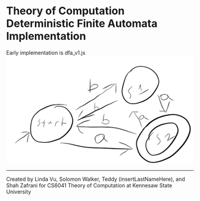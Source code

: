 # Theory of Computation Deterministic Finite Automata Implementation

Early implementation is dfa\_v1.js
![initialDFAsketch](https://raw.githubusercontent.com/ShahZafrani/js-dfa/master/images/initialDFAsketch.png?raw=true)




---
Created by Linda Vu, Solomon Walker, Teddy (insertLastNameHere), and Shah Zafrani for CS6041 Theory of Computation at Kennesaw State University
